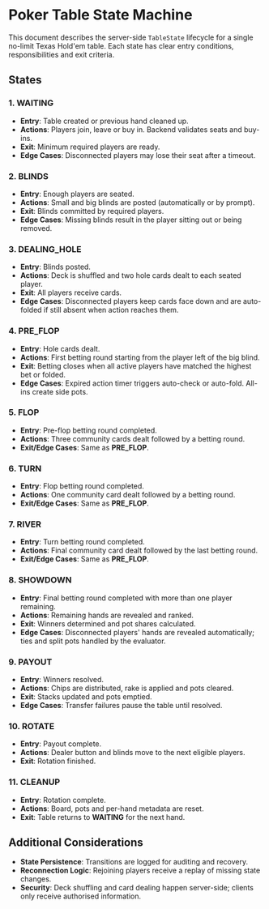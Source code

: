# Poker Table State Machine

This document describes the server-side `TableState` lifecycle for a single no-limit Texas Hold'em table. Each state has clear entry conditions, responsibilities and exit criteria.

## States

### 1. **WAITING**
- **Entry**: Table created or previous hand cleaned up.
- **Actions**: Players join, leave or buy in. Backend validates seats and buy-ins.
- **Exit**: Minimum required players are ready.
- **Edge Cases**: Disconnected players may lose their seat after a timeout.

### 2. **BLINDS**
- **Entry**: Enough players are seated.
- **Actions**: Small and big blinds are posted (automatically or by prompt).
- **Exit**: Blinds committed by required players.
- **Edge Cases**: Missing blinds result in the player sitting out or being removed.

### 3. **DEALING_HOLE**
- **Entry**: Blinds posted.
- **Actions**: Deck is shuffled and two hole cards dealt to each seated player.
- **Exit**: All players receive cards.
- **Edge Cases**: Disconnected players keep cards face down and are auto-folded if still absent when action reaches them.

### 4. **PRE_FLOP**
- **Entry**: Hole cards dealt.
- **Actions**: First betting round starting from the player left of the big blind.
- **Exit**: Betting closes when all active players have matched the highest bet or folded.
- **Edge Cases**: Expired action timer triggers auto-check or auto-fold. All-ins create side pots.

### 5. **FLOP**
- **Entry**: Pre-flop betting round completed.
- **Actions**: Three community cards dealt followed by a betting round.
- **Exit/Edge Cases**: Same as **PRE_FLOP**.

### 6. **TURN**
- **Entry**: Flop betting round completed.
- **Actions**: One community card dealt followed by a betting round.
- **Exit/Edge Cases**: Same as **PRE_FLOP**.

### 7. **RIVER**
- **Entry**: Turn betting round completed.
- **Actions**: Final community card dealt followed by the last betting round.
- **Exit/Edge Cases**: Same as **PRE_FLOP**.

### 8. **SHOWDOWN**
- **Entry**: Final betting round completed with more than one player remaining.
- **Actions**: Remaining hands are revealed and ranked.
- **Exit**: Winners determined and pot shares calculated.
- **Edge Cases**: Disconnected players' hands are revealed automatically; ties and split pots handled by the evaluator.

### 9. **PAYOUT**
- **Entry**: Winners resolved.
- **Actions**: Chips are distributed, rake is applied and pots cleared.
- **Exit**: Stacks updated and pots emptied.
- **Edge Cases**: Transfer failures pause the table until resolved.

### 10. **ROTATE**
- **Entry**: Payout complete.
- **Actions**: Dealer button and blinds move to the next eligible players.
- **Exit**: Rotation finished.

### 11. **CLEANUP**
- **Entry**: Rotation complete.
- **Actions**: Board, pots and per-hand metadata are reset.
- **Exit**: Table returns to **WAITING** for the next hand.

## Additional Considerations
- **State Persistence**: Transitions are logged for auditing and recovery.
- **Reconnection Logic**: Rejoining players receive a replay of missing state changes.
- **Security**: Deck shuffling and card dealing happen server-side; clients only receive authorised information.
